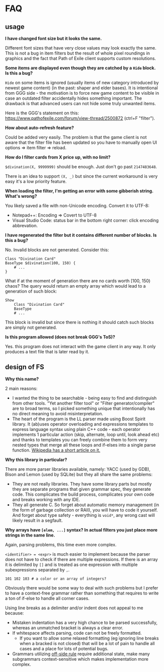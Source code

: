 # FAQ

## usage

**I have changed font size but it looks the same.**

Different font sizes that have very close values may look exactly the same. This is not a bug in item filters but the result of whole pixel roundings in graphics and the fact that Path of Exile client supports custom resolutions.

**Some items are displayed even though they are catched by a `Hide` block. Is this a bug?**

`Hide` on some items is ignored (usually items of new category introduced by newest game content) (in the past: shaper and elder bases). It is intentional from GGG side - the motivation is to force new game content to be visible in case an outdated filter accidentally hides something important. The drawback is that advanced users can not hide some truly unwanted items.

Here is the GGG's statement on this: https://www.pathofexile.com/forum/view-thread/2500872 (ctrl+F "filter").

**How about auto-refresh feature?**

Could be added very easily. The problem is that the game client is not aware that the filter file has been updated so you have to manually open UI options => item filter => reload.

**How do I filter cards from X price up, with no limit?**

`$divination(X, 9999999)` should be enough. Just don't go past `2147483648`.

There is an idea to support `(X, _)` but since the current workaround is very easy it's a low priority feature.

**When loading the filter, I'm getting an error with some gibberish string. What's wrong?**

You likely saved a file with non-Unicode encoding. Convert it to UTF-8:

- Notepad++: Encoding => Covert to UTF-8
- Visual Studio Code: status bar in the bottom right corner: click encoding abbrevation.

**I have regenerated the filter but it contains different number of blocks. Is this a bug?**

No. Invalid blocks are not generated. Consider this:

```
Class "Divination Card"
BaseType $divination(100, 150) {
	# ...
}
```

What if at the moment of generation there are no cards worth \[100, 150) chaos? The query would return an empty array which would lead to a generation of such block:

```
Show
	Class "Divination Card"
	BaseType
	# ...
```

This block is invalid but since there is nothing it should catch such blocks are simply not generated.

**Is this program allowed (does not break GGG's ToS)?**

Yes. this program does not interact with the game client in any way. It only produces a text file that is later read by it.

## design of FS

**Why this name?**

2 main reasons:

- I wanted the thing to be searchable - being easy to find and distinguish from other tools. "Yet another filter tool" or "Filter generator/compiler" are to broad terms, so I picked something unique that intentionally has no direct meaning to avoid misinterpretation.
- The heart of the program is the LL parser made using Boost Spirit library. It (ab)uses operator overloading and expressions templates to express language syntax using plain C++ code - each operator implements 1 particular action (skip, alternate, loop until, look ahead etc) and thanks to templates you can freely combine them to form very nested types that merge all these loops and if-elses into a single parse function. [Wikipedia has a short article on it.](https://en.wikipedia.org/wiki/Spirit_Parser_Framework)

**Why this library in particular?**

There are more parser libraries available, namely: YACC (used by GDB), Bison and Lemon (used by SQLite) but they all share the same problems:

- They are not really libraries. They have some library parts but mostly they are separate programs that given grammar spec, they generate code. This complicates the build process, complicates your own code and breaks working with any IDE.
- They all generate C. So forget about automatic memory management (in the form of garbage collection or RAII), you will have to code it yourself. And forget about type safety - everything is `void*`, any wrong cast will likely result in a segfault.

**Why arrays have `[elem, ...]` syntax? In actual filters you just place more strings in the same line.**

Again, parsing problems, this time even more complex.

`<identifier> = <expr>` is much easier to implement because the parser does not have to check if there are multiple expressions. If there is an array it is delimited by `[]` and is treated as one expression with multiple subexpressions separated by `,`.

```
101 102 103 # a color or an array of integers?
```

Obviously there would be some way to deal with such problems but I prefer to have a context-free grammar rather than something that requires to write a ton of if-else to handle all corner cases.

Using line breaks as a delimiter and/or indent does not appeal to me because:

- Mistaken indentation has a very high chance to be parsed successfully, whereas an unmatched bracket is always a clear error.
- If whitespace affects parsing, code can not be freely formatted.
  - If you want to allow some relaxed formatting (eg ignoring line breaks when a bracked is not closed) that will be a lot of pain to handle all cases and a place for lots of potential bugs.
- Grammars utilizing [off-side rule](https://en.wikipedia.org/wiki/Off-side_rule) require additional state, make many subgrammars context-sensitive which makes implementation more complex.
